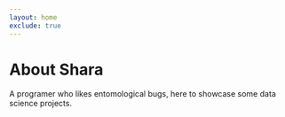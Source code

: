 ```yaml
---
layout: home 
exclude: true
---
```

# About Shara
A programer who likes entomological bugs, here to showcase some data science projects.
